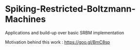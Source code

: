 # Spiking-Restricted-Boltzmann-Machines
Applications and build-up over basic SRBM implementation

Motivation behind this work : https://goo.gl/BmC8sp
